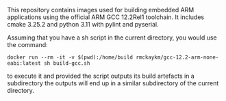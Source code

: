 This repository contains images used for building embedded ARM applications
using the official ARM GCC 12.2Rel1 toolchain. It includes cmake 3.25.2 and
python 3.11 with pylint and pyserial.

Assuming that you have a sh script in the current directory, you would use
the command:

```
docker run --rm -it -v $(pwd):/home/build rmckaykm/gcc-12.2-arm-none-eabi:latest sh build-gcc.sh
```

to execute it and provided the script outputs its build artefacts in a
subdirectory the outputs will end up in a similar subdirectory of the
current directory.
